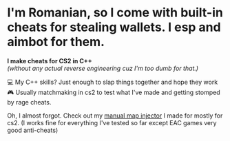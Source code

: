 # I'm Romanian, so I come with built-in cheats for stealing wallets. I esp and aimbot for them.

**I make cheats for CS2 in C++**  
_(without any actual reverse engineering cuz I'm too dumb for that.)_

💻 My C++ skills? Just enough to slap things together and hope they work  
🎮 Usually matchmaking in cs2 to test what I've made and getting stomped by rage cheats.

Oh, I almost forgot. Check out my [manual map injector](https://github.com/binkwastaken/manual-mapper) I made for mostly for cs2. (I works fine for everything I've tested so far except EAC games very good anti-cheats)
